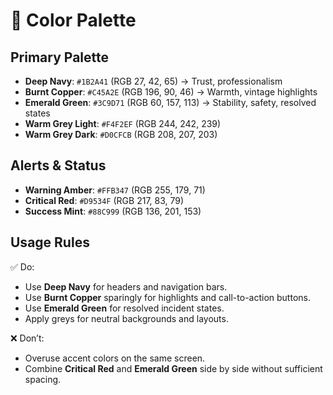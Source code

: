 # 🎨 Color Palette

## Primary Palette
- **Deep Navy**: `#1B2A41` (RGB 27, 42, 65) → Trust, professionalism
- **Burnt Copper**: `#C45A2E` (RGB 196, 90, 46) → Warmth, vintage highlights
- **Emerald Green**: `#3C9D71` (RGB 60, 157, 113) → Stability, safety, resolved states
- **Warm Grey Light**: `#F4F2EF` (RGB 244, 242, 239)
- **Warm Grey Dark**: `#D0CFCB` (RGB 208, 207, 203)

## Alerts & Status
- **Warning Amber**: `#FFB347` (RGB 255, 179, 71)
- **Critical Red**: `#D9534F` (RGB 217, 83, 79)
- **Success Mint**: `#88C999` (RGB 136, 201, 153)

## Usage Rules
✅ Do:
- Use **Deep Navy** for headers and navigation bars.
- Use **Burnt Copper** sparingly for highlights and call-to-action buttons.
- Use **Emerald Green** for resolved incident states.
- Apply greys for neutral backgrounds and layouts.

❌ Don’t:
- Overuse accent colors on the same screen.
- Combine **Critical Red** and **Emerald Green** side by side without sufficient spacing.
